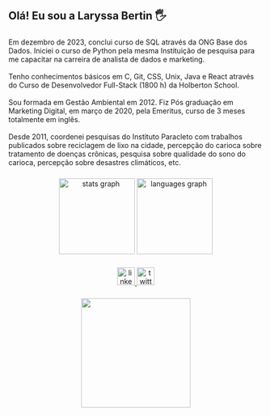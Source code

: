 <h2 align="left">Olá! Eu sou a Laryssa Bertin 🖐️</h2>

###

<p align="left">Em dezembro de 2023, conclui curso de SQL através da ONG Base dos Dados. Iniciei o curso de Python pela mesma Instituição de pesquisa para me capacitar na carreira de analista de dados e marketing.<br><br>Tenho conhecimentos básicos em C, Git, CSS, Unix, Java e React através do Curso de Desenvolvedor Full-Stack (1800 h) da Holberton School. <br><br>Sou formada em Gestão Ambiental em 2012. Fiz Pós graduação em Marketing Digital, em março de 2020, pela Emeritus, curso de 3 meses totalmente em inglês.<br><br>Desde 2011, coordenei pesquisas do Instituto Paracleto com trabalhos publicados sobre reciclagem de lixo na cidade, percepção do carioca sobre tratamento de doenças crônicas, pesquisa sobre qualidade do sono do carioca, percepção sobre desastres climáticos, etc.</p>

###

<div align="center">
  <img src="https://github-readme-stats.vercel.app/api?username=lary-coder&hide_title=false&hide_rank=false&show_icons=true&include_all_commits=true&count_private=true&disable_animations=false&theme=dracula&locale=en&hide_border=false" height="150" alt="stats graph"  />
  <img src="https://github-readme-stats.vercel.app/api/top-langs?username=lary-coder&locale=en&hide_title=false&layout=compact&card_width=320&langs_count=5&theme=dracula&hide_border=false" height="150" alt="languages graph"  />
</div>

###

<div align="center">
  <a href="https://www.linkedin.com/in/laryssa-bertin/" target="_blank">
    <img src="https://img.shields.io/static/v1?message=LinkedIn&logo=linkedin&label=&color=0077B5&logoColor=white&labelColor=&style=for-the-badge" height="35" alt="linkedin logo"  />
  </a>
  <a href="https://twitter.com/Laryssa_Ribeiro" target="_blank">
    <img src="https://img.shields.io/static/v1?message=Twitter&logo=twitter&label=&color=1DA1F2&logoColor=white&labelColor=&style=for-the-badge" height="35" alt="twitter logo"  />
  </a>
</div>

###

<div align="center">
  <img height="216" src="https://i.imgflip.com/65efzo.gif"  />
</div>
